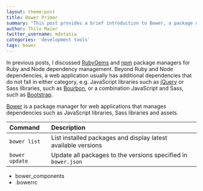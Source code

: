 ```yaml
---
layout: theme:post
title: Bower Primer
summary: "This post provides a brief introduction to Bower, a package manager for web development."
author: Thilo Maier
twitter_username: mdotasia
categories: 'development tools'
tags: bower
---
```


In previous posts, I discussed [RubyGems](https://rubygems.org/) and [npm](https://www.npmjs.com/) package managers for Ruby and Node dependency management. Beyond Ruby and Node dependencies, a web application usually has additional dependencies that do not fall in either category, e.g. JavaScript libraries such as [jQuery](https://jquery.com/) or Sass libraries, such as [Bourbon](http://bourbon.io/), or a combination JavaScript and Sass, such as [Bootstrap](http://getbootstrap.com/).

[Bower](http://bower.io/) is a package manager for web applications that manages dependencies such as JavaScript libraries, Sass libraries and assets.

| Command | Description |
|:--------|:------------|
| `bower list` | List installed packages and display latest available versions |
| `bower update` | Update all packages to the versions specified in `bower.json` |

- bower_components
- .bowerrc
